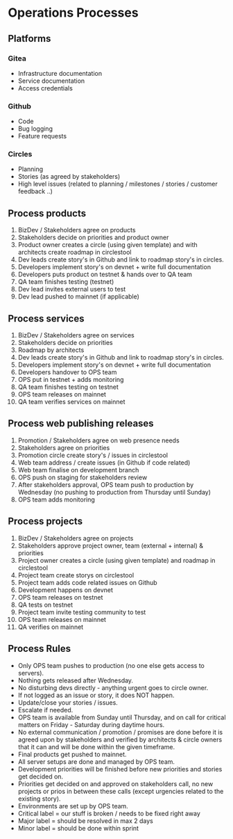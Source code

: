 # Operations Processes 

## Platforms

### Gitea

- Infrastructure documentation
- Service documentation
- Access credentials

### Github

- Code
- Bug logging 
- Feature requests

### Circles

- Planning
- Stories (as agreed by stakeholders)
- High level issues (related to planning / milestones / stories / customer feedback ..)


## Process products 
1. BizDev / Stakeholders agree on products
2. Stakeholders decide on priorities and product owner
3. Product owner creates a circle (using given template) and with architects create roadmap in circlestool
4. Dev leads create story's in Github and link to roadmap story's in circles.
5. Developers implement story's on devnet + write full documentation
6. Developers puts product on testnet & hands over to QA team 
7. QA team finishes testing (testnet) 
8. Dev lead invites external users to test 
9. Dev lead pushed to mainnet (if applicable)


## Process services
1. BizDev / Stakeholders agree on services 
2. Stakeholders decide on priorities 
3. Roadmap by architects
4. Dev leads create story's in Github and link to roadmap story's in circles.
5. Developers implement story's on devnet + write full documentation
6. Developers handover to OPS team
7. OPS put in testnet + adds monitoring 
8. QA team finishes testing on testnet
9. OPS team releases on mainnet
10. QA team verifies services on mainnet


## Process web publishing releases
1. Promotion / Stakeholders agree on web presence needs 
2. Stakeholders agree on priorities 
3. Promotion circle create story's / issues in circlestool 
4. Web team address / create issues (in Github if code related)
5. Web team finalise on development branch
6. OPS push on staging for stakeholders review 
7. After stakeholders approval, OPS team push to production by Wednesday (no pushing to production from Thursday until Sunday)
8. OPS team adds monitoring 

## Process projects
1. BizDev / Stakeholders agree on projects
2. Stakeholders approve project owner, team (external + internal) & priorities 
3. Project owner creates a circle (using given template) and roadmap in circlestool
4. Project team create storys on circlestool
5. Project team adds code related issues on Github 
6. Development happens on devnet
7. OPS team releases on testnet
8. QA tests on testnet
9. Project team invite testing community to test 
10. OPS team releases on mainnet 
11. QA verifies on mainnet


## Process Rules
- Only OPS team pushes to production (no one else gets access to servers).
- Nothing gets released after Wednesday.
- No disturbing devs directly - anything urgent goes to circle owner.
- If not logged as an issue or story, it does NOT happen.
- Update/close your stories / issues.
- Escalate if needed.
- OPS team is available from Sunday until Thursday, and on call for critical matters on Friday - Saturday during daytime hours. 
- No external communication / promotion / promises are done before it is agreed upon by stakeholders and verified by architects & circle owners that it can and will be done within the given timeframe.
- Final products get pushed to mainnet.
- All server setups are done and managed by OPS team.
- Development priorities will be finished before new priorities and stories get decided on. 
- Priorities get decided on and approved on stakeholders call, no new projects or prios in between these calls (except urgencies related to the existing story).
- Environments are set up by OPS team. 
- Critical label = our stuff is broken / needs to be fixed right away
- Major label = should be resolved in max 2 days
- Minor label = should be done within sprint

